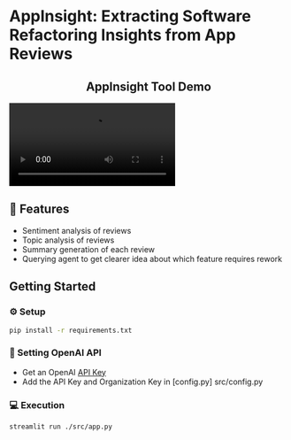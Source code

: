 # AppInsight: Extracting Software Refactoring Insights from App Reviews
<h2 align="center"> AppInsight Tool Demo </h2>
<video src="https://github.com/svk-cu-nlp/AppInsight/assets/96056131/b00e1ea7-e494-43c6-8693-2ea195730065"></video>


## 🔗 Features
- Sentiment analysis of reviews
- Topic analysis of reviews
- Summary generation of each review
- Querying agent to get clearer idea about which feature requires rework

## Getting Started
### ⚙️ Setup
```bash
pip install -r requirements.txt
```
### 🔌 Setting OpenAI API
- Get an OpenAI [API Key](https://platform.openai.com/account/api-keys)
- Add the API Key and Organization Key in [config.py] src/config.py
### 💻 Execution
```bash
streamlit run ./src/app.py
```

